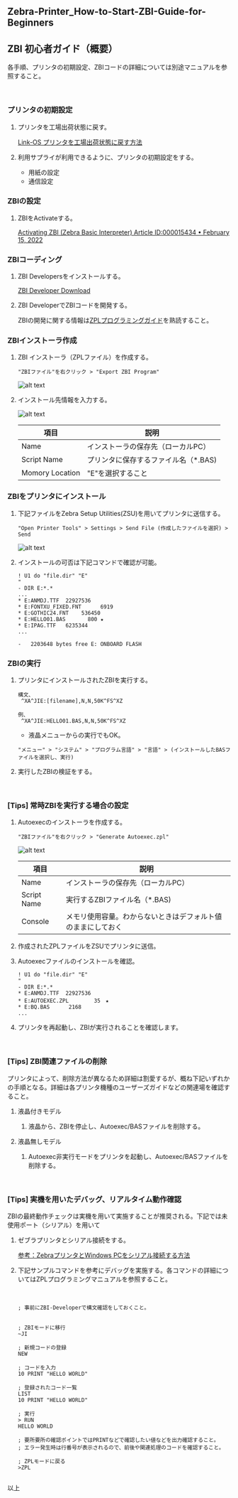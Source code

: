 ## Zebra-Printer_How-to-Start-ZBI-Guide-for-Beginners
## ZBI 初心者ガイド（概要）

各手順、プリンタの初期設定、ZBIコードの詳細については別途マニュアルを参照すること。

</br>

### プリンタの初期設定

1. プリンタを工場出荷状態に戻す。


    [Link-OS プリンタを工場出荷状態に戻す方法](https://github.com/shimauma-giken/Zebra-Printer_Factory-Reset-Link-OS-Printer#link-os-%E3%83%97%E3%83%AA%E3%83%B3%E3%82%BF%E3%82%92%E5%B7%A5%E5%A0%B4%E5%87%BA%E8%8D%B7%E7%8A%B6%E6%85%8B%E3%81%AB%E6%88%BB%E3%81%99%E6%96%B9%E6%B3%95)

1. 利用サプライが利用できるように、プリンタの初期設定をする。
    - 用紙の設定
    - 通信設定

### ZBIの設定

1. ZBIをActivateする。

    [Activating ZBI (Zebra Basic Interpreter) Article ID:000015434  •  February 15, 2022](https://supportcommunity.zebra.com/s/article/Activating-and-deactivating-ZBI-Zebra-Basic-Interpreter?language=en_US)

### ZBIコーディング

1. ZBI Developersをインストールする。

    [ZBI Developer Download](https://www.zebra.com/us/en/support-downloads/software/printer-software/zebra-basic-interpreter-zbi.html)

1. ZBI DeveloperでZBIコードを開発する。

    ZBIの開発に関する情報は[ZPLプログラミングガイド](https://www.zebra.com/content/dam/support-dam/en/documentation/unrestricted/guide/software/zpl-zbi2-pg-en.pdf)を熟読すること。

### ZBIインストーラ作成

1. ZBI インストーラ（ZPLファイル）を作成する。

    ```
    "ZBIファイル"を右クリック > "Export ZBI Program"
    ```

    ![alt text](image.png)


1. インストール先情報を入力する。

    ![alt text](image-1.png)

    |項目|説明|
    |------|---------|
    |Name| インストーラの保存先（ローカルPC）|
    |Script Name | プリンタに保存するファイル名（*.BAS) |
    |Momory Location    | "E"を選択すること

### ZBIをプリンタにインストール


1. 下記ファイルをZebra Setup Utilities(ZSU)を用いてプリンタに送信する。
    ```
    "Open Printer Tools" > Settings > Send File (作成したファイルを選択) > Send
    ```
    ![alt text](image-2.png)

1. インストールの可否は下記コマンドで確認が可能。
    ```
    ! U1 do "file.dir" "E"
    "
    - DIR E:*.*
    ...
    * E:ANMDJ.TTF  22927536
    * E:FONTXU_FIXED.FNT      6919
    * E:GOTHIC24.FNT    536450
    * E:HELLO01.BAS       800 ★
    * E:IPAG.TTF   6235344
    ...

    -   2203648 bytes free E: ONBOARD FLASH    
    ```


### ZBIの実行


1. プリンタにインストールされたZBIを実行する。

    ```
    構文、
     ^XA^JIE:[filename],N,N,50K^FS^XZ
    
    例、
     ^XA^JIE:HELLO01.BAS,N,N,50K^FS^XZ

     ```

    - 液晶メニューからの実行でもOK。

     ```
    "メニュー" > "システム" > "プログラム言語" > "言語" > (インストールしたBASファイルを選択し、実行)
     ```


1. 実行したZBIの検証をする。

</br>

### [Tips] 常時ZBIを実行する場合の設定

1. Autoexecのインストーラを作成する。

    ```
    "ZBIファイル"を右クリック > "Generate Autoexec.zpl"
    ```
    ![alt text](image-3.png)

    |項目|説明|
    |------|---------|
    |Name| インストーラの保存先（ローカルPC）|
    |Script Name | 実行するZBIファイル名（*.BAS) |
    |Console    | メモリ使用容量。わからないときはデフォルト値のままにしておく |

1. 作成されたZPLファイルをZSUでプリンタに送信。

1. Autoexecファイルのインストールを確認。
    ```
    ! U1 do "file.dir" "E"
    "
    - DIR E:*.*
    * E:ANMDJ.TTF  22927536
    * E:AUTOEXEC.ZPL        35　★
    * E:BQ.BAS      2168
    ...
    ```

1. プリンタを再起動し、ZBIが実行されることを確認します。

</br>

### [Tips] ZBI関連ファイルの削除

プリンタによって、削除方法が異なるため詳細は割愛するが、概ね下記いずれかの手順となる。詳細は各プリンタ機種のユーザーズガイドなどの関連場を確認すること。

1. 液晶付きモデル

    1. 液晶から、ZBIを停止し、Autoexec/BASファイルを削除する。

1. 液晶無しモデル

    1. Autoexec非実行モードをプリンタを起動し、Autoexec/BASファイルを削除する。

</br>

### [Tips] 実機を用いたデバッグ、リアルタイム動作確認

ZBIの最終動作チェックは実機を用いて実施することが推奨される。下記では未使用ポート（シリアル）を用いて

1. ゼブラプリンタとシリアル接続をする。

    [参考：ZebraプリンタとWindows PCをシリアル接続する方法](https://github.com/shimauma-giken/Zebra-Printer_Connect_to-Printer-from-Windows-Laptop-via-Serial-Connection)

1. 下記サンプルコマンドを参考にデバッグを実施する。各コマンドの詳細についてはZPLプログラミングマニュアルを参照すること。

    </br>


    ```
    ; 事前にZBI-Developerで構文確認をしておくこと。


    ; ZBIモードに移行
    ~JI

    ; 新規コードの登録
    NEW

    ; コードを入力
    10 PRINT "HELLO WORLD"

    ; 登録されたコード一覧
    LIST
    10 PRINT "HELLO WORLD"

    ; 実行
    > RUN
    HELLO WORLD

    ; 要所要所の確認ポイントではPRINTなどで確認したい値などを出力確認すること。
    ; エラー発生時は行番号が表示されるので、前後や関連処理のコードを確認すること。

    ; ZPLモードに戻る
    >ZPL


以上